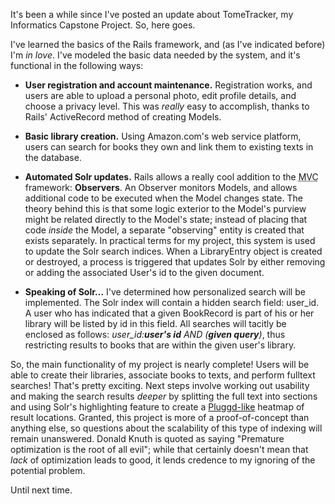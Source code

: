 It's been a while since I've posted an update about TomeTracker, my Informatics Capstone Project.  So, here goes.

I've learned the basics of the Rails framework, and (as I've indicated before) I'm <em>in love</em>.  I've modeled the basic data needed by the system, and it's functional in the following ways:
<ul>
	<li style="margin-bottom:1em;"><b>User registration and account maintenance.</b>  Registration works, and users are able to upload a personal photo, edit profile details, and choose a privacy level.  This was <em>really</em> easy to accomplish, thanks to Rails' ActiveRecord method of creating Models.</li>
	<li style="margin-bottom:1em;"><b>Basic library creation.</b>  Using Amazon.com's web service platform, users can search for books they own and link them to existing texts in the database.</li>
	<li style="margin-bottom:1em;"><b>Automated Solr updates.</b>  Rails allows a really cool addition to the <acronym title="Model View Controller">MVC</acronym> framework: <b>Observers</b>.  An Observer monitors Models, and allows additional code to be executed when the Model changes state.  The theory behind this is that some logic exterior to the Model's purview might be related directly to the Model's state; instead of placing that code <em>inside</em> the Model, a separate "observing" entity is created that exists separately.  In practical terms for my project, this system is used to update the Solr search indices.  When a LibraryEntry object is created or destroyed, a process is triggered that updates Solr by either removing or adding the associated User's id to the given document.</li>
	<li style="margin-bottom:1em;"><b>Speaking of Solr...</b>  I've determined how personalized search will be implemented.  The Solr index will contain a hidden search field: user_id.  A user who has indicated that a given BookRecord is part of his or her library will be listed by id in this field.  All searches will tacitly be enclosed as follows: <em>user_id:<b>user's id</b> AND (<b>given query</b>)</em>, thus restricting results to books that are within the given user's library.</li>
</ul>

So, the main functionality of my project is nearly complete!  Users will be able to create their libraries, associate books to texts, and perform fulltext searches!  That's pretty exciting.  Next steps involve working out usability and making the search results <em>deeper</em> by splitting the full text into sections and using Solr's highlighting feature to create a <a href="http://pluggd.com">Pluggd-like</a> heatmap of result locations.  Granted, this project is more of a proof-of-concept than anything else, so questions about the scalability of this type of indexing will remain unanswered.  Donald Knuth is quoted as saying "Premature optimization is the root of all evil"; while that certainly doesn't mean that <em>lack</em> of optimization leads to good, it lends credence to my ignoring of the potential problem.

Until next time.